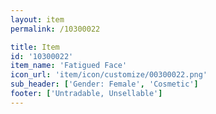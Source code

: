 ```yaml
---
layout: item
permalink: /10300022

title: Item
id: '10300022'
item_name: 'Fatigued Face'
icon_url: 'item/icon/customize/00300022.png'
sub_header: ['Gender: Female', 'Cosmetic']
footer: ['Untradable, Unsellable']
---
```


